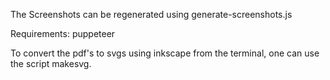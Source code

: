 The Screenshots can be regenerated using generate-screenshots.js

Requirements: puppeteer

To convert the pdf's to svgs using inkscape from the terminal, one can use the
script makesvg.

